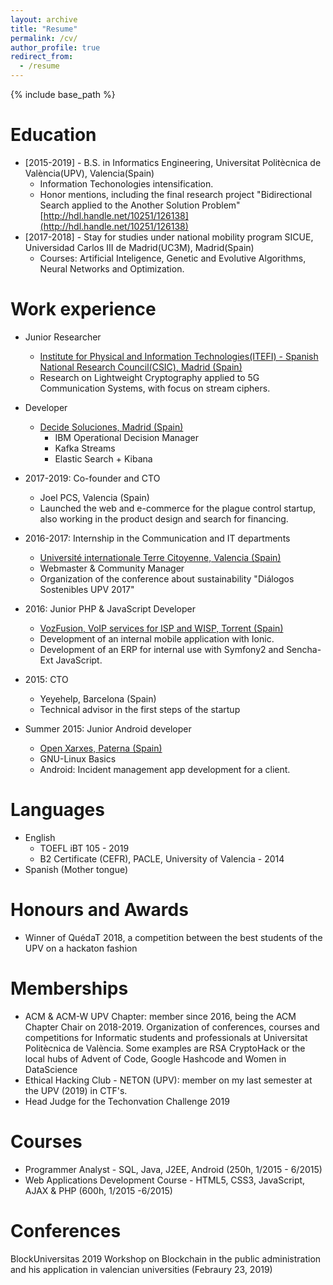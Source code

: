 ```yaml
---
layout: archive
title: "Resume"
permalink: /cv/
author_profile: true
redirect_from:
  - /resume
---
```


{% include base_path %}

Education
======
* [2015-2019] - B.S. in Informatics Engineering, Universitat Politècnica de València(UPV), Valencia(Spain)
  * Information Techonologies intensification.
  * Honor mentions, including the final research project  "Bidirectional Search applied to the Another Solution Problem" [http://hdl.handle.net/10251/126138](http://hdl.handle.net/10251/126138)
* [2017-2018] - Stay for studies under national mobility program SICUE, Universidad Carlos III de Madrid(UC3M), Madrid(Spain)
  * Courses: Artificial Inteligence, Genetic and Evolutive Algorithms, Neural Networks and Optimization.

Work experience
======

* Junior Researcher
  * [Institute for Physical and Information Technologies(ITEFI) - Spanish National Research Council(CSIC), Madrid (Spain)](www.itefi.csic.es)
  * Research on Lightweight Cryptography applied to 5G Communication Systems, with focus on stream ciphers.

* Developer
  * [Decide Soluciones, Madrid (Spain)](decidesoluciones.es)
    * IBM Operational Decision Manager
    * Kafka Streams
    * Elastic Search + Kibana
    
* 2017-2019: Co-founder and CTO
  * Joel PCS, Valencia (Spain)
  * Launched the web and e-commerce for the plague control startup, also working in the product design and search for financing.
  
* 2016-2017: Internship in the Communication and IT departments
  * [Université internationale Terre Citoyenne, Valencia (Spain)](uitc.earth)
  * Webmaster & Community Manager
  * Organization of the conference about sustainability "Diálogos Sostenibles UPV 2017"

* 2016: Junior PHP & JavaScript Developer
  * [VozFusion, VoIP services for ISP and WISP, Torrent (Spain)](www.vozfusion.com)
  * Development of an internal mobile application with Ionic.
  * Development of an ERP for internal use with Symfony2 and Sencha-Ext JavaScript.

* 2015: CTO
  * Yeyehelp, Barcelona (Spain)
  * Technical advisor in the first steps of the startup

* Summer 2015: Junior Android developer
  * [Open Xarxes, Paterna (Spain)](openxarxes.com)
  * GNU-Linux Basics
  * Android: Incident management app development for a client.
  
Languages
======
* English
  * TOEFL iBT 105 - 2019
  * B2 Certificate (CEFR), PACLE, University of Valencia - 2014
* Spanish (Mother tongue)

Honours and Awards
======
* Winner of QuédaT 2018, a competition between the best students of the UPV on a hackaton fashion

Memberships
======
* ACM & ACM-W UPV Chapter: member since 2016, being the ACM Chapter Chair on 2018-2019. 
  Organization of conferences, courses and competitions for Informatic students and professionals at Universitat Politècnica de València. Some examples are RSA CryptoHack or the local hubs of Advent of Code, Google Hashcode and Women in DataScience
* Ethical Hacking Club - NETON (UPV): member on my last semester at the UPV (2019) in CTF's.
* Head Judge for the Techonvation Challenge 2019

Courses
======
* Programmer Analyst - SQL, Java, J2EE, Android (250h, 1/2015 - 6/2015)
* Web Applications Development Course - HTML5, CSS3, JavaScript, AJAX & PHP (600h, 1/2015 -6/2015)

Conferences
======
BlockUniversitas 2019
Workshop on Blockchain in the public administration and his application in valencian universities
(Febraury 23, 2019)
<!--
  <ul>{% for post in site.publications %}
    {% include archive-single-cv.html %}
  {% endfor %}</ul>
  
Talks
======
  <ul>{% for post in site.talks %}
    {% include archive-single-talk-cv.html %}
  {% endfor %}</ul>
  
Teaching
======
  <ul>{% for post in site.teaching %}
    {% include archive-single-cv.html %}
  {% endfor %}</ul>
  
Service and leadership
======
* Currently signed in to 43 different slack teams
-->
